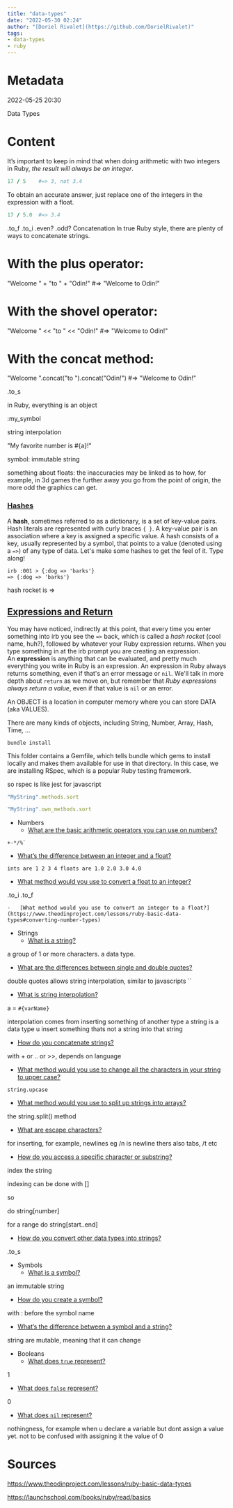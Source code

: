 ```yaml
---
title: "data-types"
date: "2022-05-30 02:24"
author: "[Doriel Rivalet](https://github.com/DorielRivalet)"
tags:
- data-types
- ruby
---
```


# Metadata
2022-05-25 20:30

Data Types

# Content

It’s important to keep in mind that when doing arithmetic with two integers in Ruby, _the result will always be an integer_.

```ruby
17 / 5    #=> 3, not 3.4
```

To obtain an accurate answer, just replace one of the integers in the expression with a float.

```ruby
17 / 5.0  #=> 3.4
```

.to_f  .to_i
.even? .odd?
Concatenation
In true Ruby style, there are plenty of ways to concatenate strings.

# With the plus operator:
"Welcome " + "to " + "Odin!"    #=> "Welcome to Odin!"

# With the shovel operator:
"Welcome " << "to " << "Odin!"  #=> "Welcome to Odin!"

# With the concat method:
"Welcome ".concat("to ").concat("Odin!")  #=> "Welcome to Odin!"

.to_s   

in Ruby, everything is an object

:my_symbol

string interpolation

"My favorite number is #{a}!"

symbol: immutable string

something about floats:
the inaccuracies may be linked as to how, for example, in 3d games the further away you go from the point of origin, the more odd the graphics can get.

### [Hashes](https://launchschool.com/books/ruby/read/basics#hashes)

A **hash**, sometimes referred to as a dictionary, is a set of key-value pairs. Hash literals are represented with curly braces `{ }`. A key-value pair is an association where a key is assigned a specific value. A hash consists of a key, usually represented by a symbol, that points to a value (denoted using a `=>`) of any type of data. Let's make some hashes to get the feel of it. Type along!

```irb
irb :001 > {:dog => 'barks'}
=> {:dog => 'barks'}
```

hash rocket is =>

## [Expressions and Return](https://launchschool.com/books/ruby/read/basics#expressionsandreturn)

You may have noticed, indirectly at this point, that every time you enter something into irb you see the `=>` back, which is called a _hash rocket_ (cool name, huh?), followed by whatever your Ruby expression returns. When you type something in at the irb prompt you are creating an expression. An **expression** is anything that can be evaluated, and pretty much everything you write in Ruby is an expression. An expression in Ruby always returns something, even if that's an error message or `nil`. We'll talk in more depth about `return` as we move on, but remember that _Ruby expressions always return a value_, even if that value is `nil` or an error.

An OBJECT is a location in computer memory where you can store DATA (aka VALUES).

There are many kinds of objects, including String, Number, Array, Hash, Time, ...


```
bundle install
```

This folder contains a Gemfile, which tells bundle which gems to install locally and makes them available for use in that directory. In this case, we are installing RSpec, which is a popular Ruby testing framework.

so rspec is like jest for javascript

```ruby
"MyString".methods.sort
```

```ruby
"MyString".own_methods.sort
```

-   Numbers
    -   [What are the basic arithmetic operators you can use on numbers?](https://www.theodinproject.com/lessons/ruby-basic-data-types#numbers)
```
+-*/%`
```

   -   [What’s the difference between an integer and a float?](https://www.theodinproject.com/lessons/ruby-basic-data-types#integers-and-floats)

```ints are 1 2 3 4 floats are 1.0 2.0 3.0 4.0 ```

	
   -   [What method would you use to convert a float to an integer?](https://www.theodinproject.com/lessons/ruby-basic-data-types#converting-number-types)

.to_i .to_f

    -   [What method would you use to convert an integer to a float?](https://www.theodinproject.com/lessons/ruby-basic-data-types#converting-number-types)
-   Strings
    -   [What is a string?](https://www.theodinproject.com/lessons/ruby-basic-data-types#strings)

a group of 1 or more characters. a data type.


   -   [What are the differences between single and double quotes?](https://www.theodinproject.com/lessons/ruby-basic-data-types#double-and-single-quotation-marks)
	
double quotes allows string interpolation, similar to javascripts ``
	
	
   -   [What is string interpolation?](https://www.theodinproject.com/lessons/ruby-basic-data-types#interpolation)

a = `#{varName}`

interpolation comes from inserting something of another type
a string is a data type
u insert something thats not a string into that string

   -   [How do you concatenate strings?](https://www.theodinproject.com/lessons/ruby-basic-data-types#concatenation)
	
with + or .. or >>, depends on language
	
	
   -   [What method would you use to change all the characters in your string to upper case?](https://www.theodinproject.com/lessons/ruby-basic-data-types#upcase)
	
	string.upcase

	
   -   [What method would you use to split up strings into arrays?](https://www.theodinproject.com/lessons/ruby-basic-data-types#split)

the string.split() method


   -   [What are escape characters?](https://www.theodinproject.com/lessons/ruby-basic-data-types#escape-characters)

for inserting, for example, newlines
eg /n is newline
thers also tabs, /t
etc


   -   [How do you access a specific character or substring?](https://www.theodinproject.com/lessons/ruby-basic-data-types#substrings)

index the string

indexing can be done with []

so

do string[number]

for a range do string[start..end]

   -   [How do you convert other data types into strings?](https://www.theodinproject.com/lessons/ruby-basic-data-types#converting-other-objects-to-strings)

.to_s


-   Symbols
    -   [What is a symbol?](https://www.theodinproject.com/lessons/ruby-basic-data-types#symbols)

an immutable string

   -   [How do you create a symbol?](https://www.theodinproject.com/lessons/ruby-basic-data-types#create-a-symbol)
	
with : before the symbol name
	
   -   [What’s the difference between a symbol and a string?](https://www.theodinproject.com/lessons/ruby-basic-data-types#symbols-vs-strings)

string are mutable, meaning that it can change

-   Booleans
    -   [What does `true` represent?](https://www.theodinproject.com/lessons/ruby-basic-data-types#true-and-false)

1

   -   [What does `false` represent?](https://www.theodinproject.com/lessons/ruby-basic-data-types#true-and-false)
	
0	
	
   -   [What does `nil` represent?](https://www.theodinproject.com/lessons/ruby-basic-data-types#nil)
	
nothingness, for example when u declare a variable but dont assign a value yet. not to be confused with assigning it the value of 0



# Sources

https://www.theodinproject.com/lessons/ruby-basic-data-types

https://launchschool.com/books/ruby/read/basics